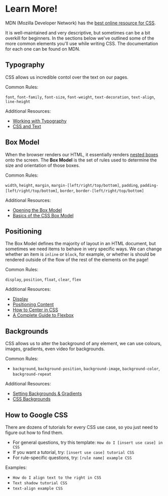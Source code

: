 # Learn More!

MDN (Mozilla Developer Network) has the [best online resource for CSS](https://developer.mozilla.org/en-US/docs/Web/CSS/Reference).

It is well-maintained and very descriptive, but sometimes can be a bit overkill for beginners.
In the sections below we've outlined some of the more common elements you'll use while writing CSS.
The documentation for each one can be found on MDN.

## Typography

CSS allows us incredible contol over the text on our pages.

Common Rules:

`font`, `font-family`, `font-size`, `font-weight`, `text-decoration`, `text-align`, `line-height`

Additional Resources:

- [Working with Typography](http://learn.shayhowe.com/html-css/working-with-typography/)
- [CSS and Text](http://www.yourhtmlsource.com/stylesheets/csstext.html)

## Box Model

When the browser renders our HTML, it essentially renders [nested boxes](https://redacademy.github.io/html-fundamentals/#nesting-boxes) onto the screen.
The __Box Model__ is the set of rules used to determine the size and orientation of those boxes.

Common Rules:

`width`, `height`, `margin`, `margin-[left/right/top/bottom]`, `padding`, `padding-[left/right/top/bottom]`, `border`, `border-[left/right/top/bottom]`

Additional Resources:

- [Opening the Box Model](http://learn.shayhowe.com/html-css/opening-the-box-model/)
- [Basics of the CSS Box Model](https://webdesign.tutsplus.com/tutorials/basics-of-the-css-box-model--cms-25322)

## Positioning

The Box Model defines the majority of layout in an HTML document, but sometimes we need items to behave in very specific ways.
We can change whether an item is `inline` or `block`, for example, or whether is should be rendered outside of the flow of the rest of the elements on the page!

Common Rules:

 `display`, `position`, `float`, `clear`, `flex`

Additional Resources:

- [Display](https://css-tricks.com/almanac/properties/d/display/)
- [Positioning Content](http://learn.shayhowe.com/html-css/positioning-content/)
- [How to Center in CSS](http://howtocenterincss.com/)
- [A Complete Guide to Flexbox](https://css-tricks.com/snippets/css/a-guide-to-flexbox/)

## Backgrounds

CSS allows us to alter the background of any element, we can use colours, images, gradients, even video for backgrounds.

Common Rules:

- `background`, `background-position`, `background-image`, `background-color`, `background-repeat`

Additional Resources:

- [Setting Backgrounds & Gradients](http://learn.shayhowe.com/html-css/setting-backgrounds-and-gradients/)
- [CSS Backgrounds](http://www.tutorialrepublic.com/css-tutorial/css-background.php)

## How to Google CSS

There are dozens of tutorials for every CSS use case, so you just need to figure out how to find them.

- For general questions, try this template: `How do I [insert use case] in CSS`
- If you want a tutorial, try: `[insert use case] tutorial CSS`
- For rule-specific questions, try: `[rule name] example CSS`

Examples:

- `How do I align text to the right in CSS`
- `Text shadow tutorial CSS`
- `text-align example CSS`
